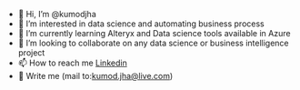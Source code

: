 - 👋 Hi, I’m @kumodjha
- 👀 I’m interested in data science and automating business process
- 🌱 I’m currently learning Alteryx and Data science tools available in Azure
- 💞️ I’m looking to collaborate on any data science or business intelligence project
- 📫 How to reach me [Linkedin](https://www.linkedin.com/in/kumodjha/) 
- 📨 Write me (mail to:kumod.jha@live.com)
<!---
kumodjha/kumodjha is a ✨ special ✨ repository because its `README.md` (this file) appears on your GitHub profile.
You can click the Preview link to take a look at your changes.
--->
